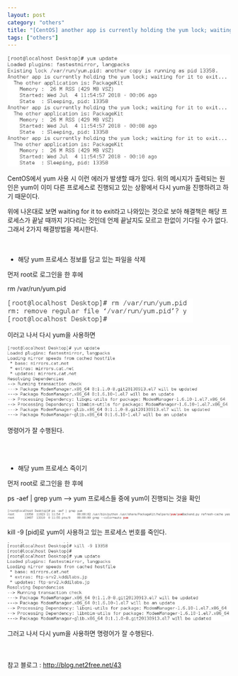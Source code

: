 ```yaml
---
layout: post
category: "others"
title: "[CentOS] another app is currently holding the yum lock; waiting for it to exit..."
tags: ["others"]
---
```


<img src="https://github.com/P00HP00H/P00HP00H.github.io/blob/master/img/Others/77.JPG?raw=true" width="px">


CentOS에서 yum 사용 시 이런 에러가 발생할 때가 있다. 위의 메시지가 출력되는 원인은 yum이 이미 다른 프로세스로 진행되고 있는 상황에서 다시 yum을 진행하려고 하기 때문이다.

위에 나온대로 보면 waiting for it to exit라고 나와있는 것으로 보아 해결책은 해당 프로세스가 끝날 때까지 기다리는 것인데 언제 끝날지도 모르고 한없이 기다릴 수가 없다. 그래서 2가지 해결방법을 제시한다.<br><br><br>

- 해당 yum 프로세스 정보를 담고 있는 파일을 삭제

먼저 root로 로그인을 한 후에

rm /var/run/yum.pid

<img src="https://github.com/P00HP00H/P00HP00H.github.io/blob/master/img/Others/74.JPG?raw=true" width="px">

이러고 나서 다시 yum을 사용하면

<img src="https://github.com/P00HP00H/P00HP00H.github.io/blob/master/img/Others/73.JPG?raw=true" width="px">

명령어가 잘 수행된다.
<br><br><br><br>
- 해당 yum 프로세스 죽이기

먼저 root로 로그인을 한 후에

ps -aef | grep yum	--> yum 프로세스들 중에 yum이 진행되는 것을 확인

<img src="https://github.com/P00HP00H/P00HP00H.github.io/blob/master/img/Others/78.JPG?raw=true" width="px">

kill -9 [pid]로 yum이 사용하고 있는 프로세스 번호를 죽인다.

<img src="https://github.com/P00HP00H/P00HP00H.github.io/blob/master/img/Others/79.JPG?raw=true" width="px">

그러고 나서 다시 yum을 사용하면 명령어가 잘 수행된다.
<br><br><br><br>
참고 블로그 : http://blog.net2free.net/43
